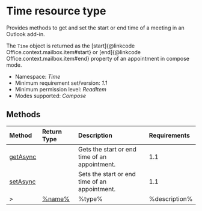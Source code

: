 # Time resource type

Provides methods to get and set the start or end time of a meeting in an Outlook add-in.

The `Time` object is returned as the [start]{@linkcode Office.context.mailbox.item#start} or [end]{@linkcode Office.context.mailbox.item#end} property of an appointment in compose mode.

*	Namespace: *Time*
*	Minimum requirement set/version: *1.1*
*	Minimum permission level: *ReadItem*
*	Modes supported: *Compose*



## Methods

| Method	   | Return Type    | Description | Requirements|
|:-------------|:---------------|:------------|:----|
| [getAsync](getasync)     |  | Gets the start or end time of an appointment. | 1.1|  
| [setAsync](setasync)     |  | Sets the start or end time of an appointment. | 1.1|  
>| [%name%](%link%)     | %type% | %description% | %req%|

